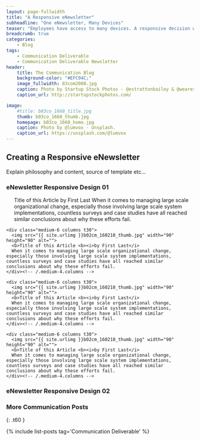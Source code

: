 ```yaml
---
layout: page-fullwidth
title: "A Responsive eNewsletter"
subheadline: "One eNewsletter, Many Devices"
teaser: "Employees have access to many devices. A responsive decision will allow them to view eNewsletter content however they choose."
breadcrumb: true
categories:
    - Blog
tags:
    - Communication Deliverable
    - Communication Deliverable Newsletter
header:
    title: The Communication Blog
    background-color: "#EFC94C;"
    image_fullwidth: 03com2000.jpg
    caption: Photo by Startup Stock Photos - @estrattonbailey & @wearesculpt.
    caption_url: http://startupstockphotos.com/

image:
    #title: b03co_1660_title.jpg
    thumb: b03co_1660_thumb.jpg
    homepage: b03co_1660_home.jpg
    caption: Photo by @lumvox - Unsplash.
    caption_url: https://unsplash.com/@lumvox
---
```

<!--more-->

## Creating a Responsive eNewsletter
Explain philosophy and content, source of template etc...


### eNewsletter Responsive Design 01
<div class="row">
    <div class="medium-6 columns t30">
      <img src="{{ site.urlimg }}b02cm_160210_title.jpg" alt="">
      Title of this Article by First Last
      When it comes to managing large scale organizational change, especially those involving large scale system implementations, countless surveys and case studies have all reached similar conclusions about why these efforts fail.
    </div><!-- /.medium-4.columns -->

    <div class="medium-6 columns t30">
      <img src="{{ site.urlimg }}b02cm_160210_thumb.jpg" width="90" height="90" alt="">
      <b>Title of this Article <b><i>by First Last</i>
      When it comes to managing large scale organizational change, especially those involving large scale system implementations, countless surveys and case studies have all reached similar conclusions about why these efforts fail.
    </div><!-- /.medium-4.columns -->

    <div class="medium-6 columns t30">
      <img src="{{ site.urlimg }}b02cm_160210_thumb.jpg" width="90" height="90" alt="">
      <b>Title of this Article <b><i>by First Last</i>
      When it comes to managing large scale organizational change, especially those involving large scale system implementations, countless surveys and case studies have all reached similar conclusions about why these efforts fail.
    </div><!-- /.medium-4.columns -->

    <div class="medium-6 columns t30">
      <img src="{{ site.urlimg }}b02cm_160210_thumb.jpg" width="90" height="90" alt="">
      <b>Title of this Article <b><i>by First Last</i>
      When it comes to managing large scale organizational change, especially those involving large scale system implementations, countless surveys and case studies have all reached similar conclusions about why these efforts fail.
    </div><!-- /.medium-4.columns -->
</div><!-- /.row -->




### eNewsletter Responsive Design 02




### More Communication Posts
{: .t60 }

{% include list-posts tag='Communication Deliverable' %}

